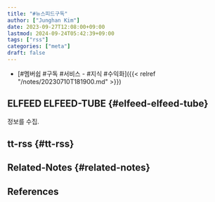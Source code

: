 ```yaml
---
title: "#뉴스피드구독"
author: ["Junghan Kim"]
date: 2023-09-27T12:08:00+09:00
lastmod: 2024-09-24T05:42:39+09:00
tags: ["rss"]
categories: ["meta"]
draft: false
---
```


-   [#멤버쉽 #구독 #서비스 - #지식 #수익화]({{< relref "/notes/20230710T181900.md" >}})


## ELFEED ELFEED-TUBE {#elfeed-elfeed-tube}

정보를 수집.


## tt-rss {#tt-rss}


## Related-Notes {#related-notes}

## References

<style>.csl-entry{text-indent: -1.5em; margin-left: 1.5em;}</style><div class="csl-bib-body">
</div>

